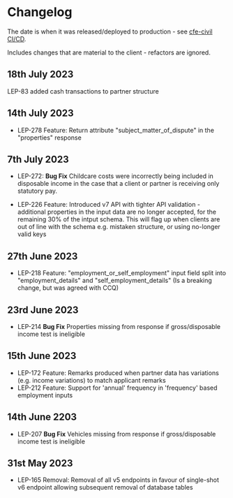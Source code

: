 # Changelog

The date is when it was released/deployed to production - see [cfe-civil CI/CD](https://app.circleci.com/pipelines/github/ministryofjustice/cfe-civil).

Includes changes that are material to the client - refactors are ignored.

## 18th July 2023

LEP-83 added cash transactions to partner structure

## 14th July 2023

* LEP-278 Feature: Return attribute "subject_matter_of_dispute" in the "properties" response

## 7th July 2023

* LEP-272: **Bug Fix** Childcare costs were incorrectly being included in disposable income in the case that a client or partner is receiving only statutory pay.

* LEP-226 Feature: Introduced v7 API with tighter API validation - additional properties in the input data are no longer accepted, for the remaining 30% of the intput schema. This will flag up when clients are out of line with the schema e.g. mistaken structure, or using no-longer valid keys

## 27th June 2023

* LEP-218 Feature: "employment_or_self_employment" input field split into "employment_details" and "self_employment_details" (Is a breaking change, but was agreed with CCQ)

## 23rd June 2023

* LEP-214 **Bug Fix** Properties missing from response if gross/disposable income test is ineligible

## 15th June 2023

* LEP-172 Feature: Remarks produced when partner data has variations (e.g. income variations) to match applicant remarks
* LEP-212 Feature: Support for 'annual' frequency in 'frequency' based employment inputs

## 14th June 2203

* LEP-207 **Bug Fix** Vehicles missing from response if gross/disposable income test is ineligible

## 31st May 2023

* LEP-165 Removal: Removal of all v5 endpoints in favour of single-shot v6 endpoint allowing subsequent removal of database tables
